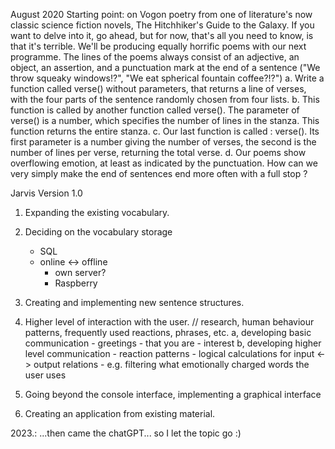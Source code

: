 August 2020
Starting point: on Vogon poetry from one of literature's now classic science fiction novels,
The Hitchhiker's Guide to the Galaxy.
If you want to delve into it, go ahead, but for now, that's all you need to know,
is that it's terrible. We'll be producing equally horrific poems with our next programme.
The lines of the poems always consist of an adjective, an object, an assertion,
and a punctuation mark at the end of a sentence ("We throw squeaky windows!?", "We eat spherical fountain coffee?!?")
a. Write a function called verse() without parameters,
that returns a line of verses, with the four parts of the sentence randomly chosen from four lists.
b. This function is called by another function called verse(). The parameter of verse() is a number,
which specifies the number of lines in the stanza. This function returns the entire stanza.
c. Our last function is called : verse(). Its first parameter is a number giving the number of verses,
the second is the number of lines per verse, returning the total verse.
d. Our poems show overflowing emotion, at least as indicated by the punctuation.
How can we very simply make the end of sentences end more often with a full stop ?

Jarvis Version 1.0

1. Expanding the existing vocabulary.

2. Deciding on the vocabulary storage
	- SQL
	- online <-> offline
		- own server?
		- Raspberry
		
3. Creating and implementing new sentence structures.

4. Higher level of interaction with the user.	// research, human behaviour patterns, frequently used reactions, phrases, etc.
	a, developing basic communication
		- greetings
		- that you are
		- interest
	b, developing higher level communication
		- reaction patterns
		- logical calculations for input <-> output relations
			- e.g. filtering what emotionally charged words the user uses
			
5. Going beyond the console interface, implementing a graphical interface

6. Creating an application from existing material.

2023.:
...then came the chatGPT... so I let the topic go :)